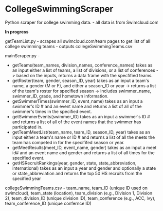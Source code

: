 # CollegeSwimmingScraper

Python scraper for college swimming data. - all data is from Swimcloud.com

**In progress**

getTeamList.py - scrapes all swimcloud.com/team pages to get list of all college swimming teams - outputs collegeSwimmingTeams.csv

mainScraper.py - 
* getTeams(team_names, division_names, conference_names) takes as an input either a list of teams, a list of divisions, or a list of conferences -> based on the inputs, returns a data frame with the specfified teams.
* getRoster(team, gender, season_ID, year) takes as an input a team's name, a gender (M or F), and either a season_ID or year -> returns a list of the team's roster for specified season -> includes swimmer_name, swimmer_ID, grade, and hometown information.
* getSwimmerTimes(swimmer_ID,  event_name) takes as an input a swimmer's ID # and an event name and returns a list of all of the swimmer's times in the specified event.
* getSwimmerEvents(swimmer_ID) takes as an input a swimmer's ID # and returns a list of all of the event names that the swimmer has participated in.
* getTeamMeetList(team_name, team_ID, season_ID, year) takes as an input either a team's name or ID # and returns a list of all the meets the team has competed in for the specififed season or year.
* getMeetResults(meet_ID, event_name, gender) takes as an input a meet id# and an event name and gender and returns a list of all times for the specified event.
* getHSRecruitRankings(year, gender, state, state_abbreviation, international) takes as an input a year and gender and optionally a state or state_abbreviation and returns the top 50 HS recruits from the specified year

collegeSwimmingTeams.csv - team_name, team_ID (unique ID used on swimcloud), team_state (location), team_division (e.g., Division 1, Division 2), team_division_ID (unique division ID), team_conference (e.g., ACC, Ivy), team_conference_ID (unique confernce ID)
